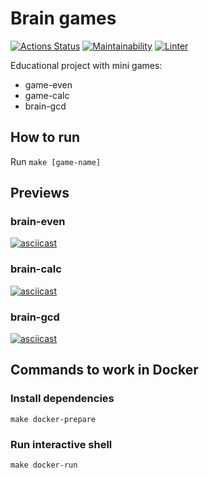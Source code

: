 # Brain games
[![Actions Status](https://github.com/rnixik-hex/php-project-lvl1/workflows/hexlet-check/badge.svg)](https://github.com/rnixik-hex/php-project-lvl1/actions)
[![Maintainability](https://api.codeclimate.com/v1/badges/a99a88d28ad37a79dbf6/maintainability)](https://codeclimate.com/github/codeclimate/codeclimate/maintainability)
[![Linter](https://github.com/rnixik-hex/php-project-lvl1/workflows/Linter/badge.svg)](https://github.com/rnixik-hex/php-project-lvl1/actions)

Educational project with mini games:
* game-even
* game-calc
* brain-gcd

## How to run

Run `make [game-name]`

## Previews

### brain-even
[![asciicast](https://asciinema.org/a/376914.svg)](https://asciinema.org/a/376914)

### brain-calc
[![asciicast](https://asciinema.org/a/376945.svg)](https://asciinema.org/a/376945)

### brain-gcd
[![asciicast](https://asciinema.org/a/376951.svg)](https://asciinema.org/a/376951)

## Commands to work in Docker

### Install dependencies
`make docker-prepare`

### Run interactive shell
`make docker-run`
